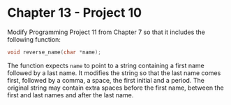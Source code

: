 # Chapter 13 - Project 10

Modify Programming Project 11 from Chapter 7 so that it includes the following
function:

```C
void reverse_name(char *name);
```

The function expects `name` to point to a string containing a first name
followed by a last name.  It modifies the string so that the last name comes
first, followed by a comma, a space, the first initial and a period.  The
original string may contain extra spaces before the first name, between the
first and last names and after the last name. 
